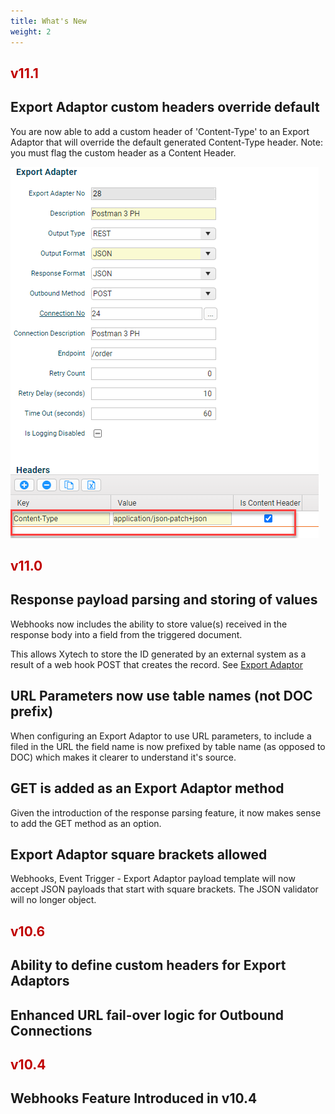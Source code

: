 ```yaml
---
title: What's New
weight: 2
---
```

## <font color="#c00000">v11.1</font>
## Export Adaptor custom headers override default
You are now able to add a custom header of 'Content-Type' to an Export Adaptor that will override the default generated Content-Type header. Note: you must flag the custom header as a Content Header.

![|368](../../Webhooks%20Guide/assets/Pasted%20image%2020240702112850.png)

## <font color="#c00000">v11.0</font>
## Response payload parsing and storing of values
Webhooks now includes the ability to store value(s) received in the response body into a field from the triggered document.

This allows Xytech to store the ID generated by an external system as a result of a web hook POST that creates the record. See [Export Adaptor](Export%20Adaptor.md)

## URL Parameters now use table names (not DOC prefix)
When configuring an Export Adaptor to use URL parameters, to include a filed in the URL the field name is now prefixed by table name (as opposed to DOC) which makes it clearer to understand it's source.

## GET is added as an Export Adaptor method
Given the introduction of the response parsing feature, it now makes sense to add the GET method as an option. 

## Export Adaptor square brackets allowed
Webhooks, Event Trigger - Export Adaptor payload template will now accept JSON payloads that start with square brackets. The JSON validator will no longer object.
## <font color="#c00000">v10.6</font>

## Ability to define custom headers for Export Adaptors
## Enhanced URL fail-over logic for Outbound Connections

## <font color="#c00000">v10.4</font>
## Webhooks Feature Introduced in v10.4
